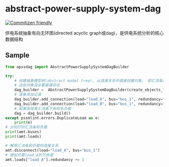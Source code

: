 # abstract-power-supply-system-dag

[![Commitizen friendly](https://img.shields.io/badge/commitizen-friendly-brightgreen.svg)](http://commitizen.github.io/cz-cli/)

供电系统抽象有向无环图(directed acyclic graph或dag)，是供电系统分析的核心数据结构

## Sample

```python
from apssdag import AbstractPowerSupplySystemDagBuilder 

try:
    # 创建抽象模型树(abstract model tree), 从连接关系中直接创建对象， 即汇流条和负载,
    # 这些对象没必要直接存在
    dag_builder =  AbstractPowerSupplySystemDagBuilder(create_objects_from_connection=true)
    # 逐条添加记录
    dag_builder.add_connection(load="load_A", bus="bus_1", redundancy="2", ...)
    dag_builder.add_connection(load="load_B", bus="bus_1", redundancy="2", ...)
    # 如果发现某汇流条下有同名负载
    dag = dag_builder.build()
except pssmlint.errors.DuplicateLoad as e:
    print(e)
# 分别打印汇流条和负载
print(amt.buses)
print(amt.loads)

# 解除汇流条和负载的连接关系
amt.disconnect(load="load_A", bus="bus_1")
# 增加负载load_A的冗余度
amt.loads["load_A"].redundancy += 1

```
